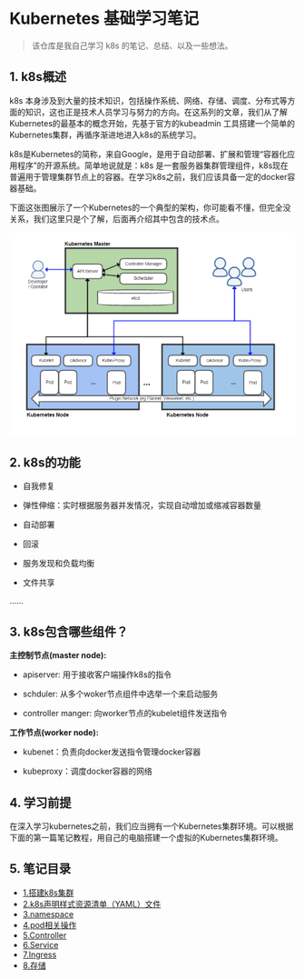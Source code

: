 # Kubernetes 基础学习笔记


> 该仓库是我自己学习 k8s 的笔记、总结、以及一些想法。
> 

## 1. k8s概述

k8s 本身涉及到大量的技术知识，包括操作系统、网络、存储、调度、分布式等方面的知识，这也正是技术人员学习与努力的方向。在这系列的文章，我们从了解Kubernetes的最基本的概念开始，先基于官方的kubeadmin 工具搭建一个简单的Kubernetes集群，再循序渐进地进入k8s的系统学习。


k8s是Kubernetes的简称，来自Google，是用于自动部署、扩展和管理“容器化应用程序”的开源系统。简单地说就是：k8s 是一套服务器集群管理组件，k8s现在普遍用于管理集群节点上的容器。在学习k8s之前，我们应该具备一定的docker容器基础。


下面这张图展示了一个Kubernetes的一个典型的架构，你可能看不懂，但完全没关系，我们这里只是个了解，后面再介绍其中包含的技术点。

![Kubernetes](./img/Kubernetes.png)


## 2. k8s的功能

- 自我修复

- 弹性伸缩：实时根据服务器并发情况，实现自动增加或缩减容器数量

- 自动部署

- 回滚

- 服务发现和负载均衡

- 文件共享

......


## 3. k8s包含哪些组件？

**主控制节点(master node):**

- apiserver: 用于接收客户端操作k8s的指令

- schduler: 从多个woker节点组件中选举一个来启动服务

- controller manger: 向worker节点的kubelet组件发送指令


**工作节点(worker node):**

- kubenet：负责向docker发送指令管理docker容器

- kubeproxy：调度docker容器的网络

## 4. 学习前提

在深入学习kubernetes之前，我们应当拥有一个Kubernetes集群环境。可以根据下面的第一篇笔记教程，用自己的电脑搭建一个虚拟的Kubernetes集群环境。

## 5. 笔记目录

- [1.搭建k8s集群](./note/kb1-build.md)
- [2.k8s声明样式资源清单（YAML）文件](./note/kb2-yaml.md)
- [3.namespace](./note/kb3-namespace.md)
- [4.pod相关操作](./note/kb4-pod.md)
- [5.Controller](./note/kb5-controller.md)
- [6.Service](./note/kb6-service.md)
- [7.Ingress](./note/kb7-ingress.md)
- [8.存储](./note/kb8-storage.md)
